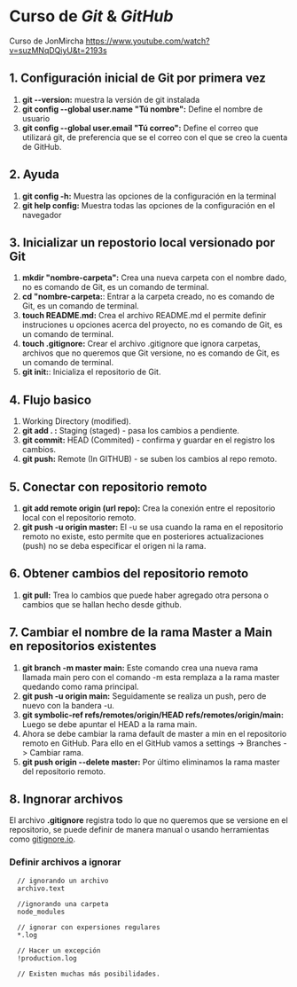 # Curso de _Git_ & _GitHub_

Curso de JonMircha https://www.youtube.com/watch?v=suzMNqDQiyU&t=2193s

## 1. Configuración inicial de Git por primera vez
1. **git --version:** muestra la versión de git instalada
2. **git config --global user.name "Tú nombre":** Define el nombre de usuario
3. **git config --global user.email "Tú correo":** Define el correo que utilizará git, de preferencia que se el correo con el que se creo la cuenta de GitHub.

## 2. Ayuda
1. **git config -h:** Muestra las opciones de la configuración en la terminal
2. **git help config:** Muestra todas las opciones de la configuración en el navegador

## 3. Inicializar un repostorio local versionado por Git

1. **mkdir "nombre-carpeta":** Crea una nueva carpeta con el nombre dado, no es comando de Git, es un comando de terminal.
2. **cd "nombre-carpeta:**: Entrar a la carpeta creado, no es comando de Git, es un comando de terminal.
3. **touch README.md:** Crea el archivo README.md el permite definir instruciones u opciones acerca del proyecto, no es comando de Git, es un comando de terminal.
4. **touch .gitignore:** Crear el archivo .gitignore que ignora carpetas, archivos que no queremos que Git versione, no es comando de Git, es un comando de terminal.
5. **git init:**: Inicializa el repositorio de Git.

## 4. Flujo basico

1. Working Directory (modified).
2. **git add . :** Staging (staged) - pasa los cambios a pendiente.
3. **git commit:** HEAD (Commited) - confirma y guardar en el registro los cambios.
4. **git push:** Remote (In GITHUB) - se suben los cambios al repo remoto.

## 5. Conectar con repositorio remoto

1. **git add remote origin (url repo):** Crea la conexión entre el repositorio local con el repositorio remoto.
2. **git push -u origin master:** El -u se usa cuando la rama en el repositorio remoto no existe, esto permite que en posteriores actualizaciones (push) no se deba especificar el origen ni la rama.

## 6. Obtener cambios del repositorio remoto

1. **git pull:** Trea lo cambios que puede haber agregado otra persona o cambios que se hallan hecho desde github.

## 7. Cambiar el nombre de la rama Master a Main en repositorios existentes

1. **git branch -m master main:** Este comando crea una nueva rama llamada main pero con el comando -m esta remplaza a la rama master quedando como rama principal.
2. **git push -u origin main:** Seguidamente se realiza un push, pero de nuevo con la bandera -u.
3. **git symbolic-ref refs/remotes/origin/HEAD refs/remotes/origin/main:** Luego se debe apuntar el HEAD a la rama main.
4. Ahora se debe cambiar la rama default de master a min en el repositorio remoto en GitHub. Para ello en el GitHub vamos a settings -> Branches -> Cambiar rama.
5. **git push origin --delete master:** Por último eliminamos la rama master del repositorio remoto.

## 8. Ingnorar archivos

El archivo **.gitignore** registra todo lo que no queremos que se versione en el repositorio, se puede definir de manera manual o usando herramientas como [gitignore.io](https://www.toptal.com/developers/gitignore).

### Definir archivos a ignorar
```
  // ignorando un archivo
  archivo.text

  //ignorando una carpeta
  node_modules

  // ignorar con expersiones regulares
  *.log

  // Hacer un excepción
  !production.log

  // Existen muchas más posibilidades.
```